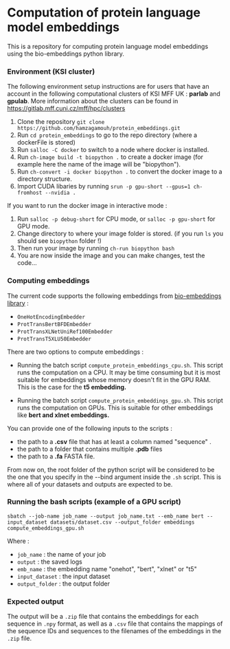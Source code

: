 # Computation of protein language model embeddings

This is a repository for computing protein language model embeddings using the bio-embeddings python library.


### Environment (KSI cluster)
The following environment setup instructions are for users that have an account in the following computational clusters of KSI MFF UK : <b>parlab</b> and <b>gpulab</b>. More information about the clusters can be found in https://gitlab.mff.cuni.cz/mff/hpc/clusters

1. Clone the repository ```git clone https://github.com/hamzagamouh/protein_embeddings.git``` 
2. Run ```cd protein_embeddings``` to go to the repo directory (where a dockerFile is stored)
3. Run ```salloc -C docker``` to switch to a node where docker is installed.
4. Run ```ch-image build -t biopython .``` to create a docker image (for example here the name of the image will be "biopython").
5. Run ```ch-convert -i docker biopython .``` to convert the docker image to a directory structure.
6. Import CUDA libaries by running ```srun -p gpu-short --gpus=1 ch-fromhost --nvidia .```

If you want to run the docker image in interactive mode :

1. Run ```salloc -p debug-short``` for CPU mode, or ```salloc -p gpu-short``` for GPU mode.
2. Change directory to where your image folder is stored. (if you run ```ls``` you should see ```biopython``` folder !)
3. Then run your image by running ```ch-run biopython bash``` 
4. You are now inside the image and you can make changes, test the code...


### Computing embeddings 
The current code supports the following embeddings from [bio-embeddings library](https://docs.bioembeddings.com/v0.2.3/api/bio_embeddings.embed.html) :

- ```OneHotEncodingEmbedder``` 
- ```ProtTransBertBFDEmbedder```
- ```ProtTransXLNetUniRef100Embedder```
- ```ProtTransT5XLU50Embedder```

There are two options to compute embeddings :

* Running the batch script ```compute_protein_embeddings_cpu.sh```. This script runs the computation on a CPU. It may be time consuming but it is most suitable for embeddings whose memory doesn't fit in the GPU RAM. This is the case for the <b>t5 embedding.</b>

* Running the batch script ```compute_protein_embeddings_gpu.sh```. This script runs the computation on GPUs. This is suitable for other embeddings like <b>bert and xlnet embeddings.</b>

You can provide one of the following inputs to the scripts :

- the path to a <b>.csv</b> file that has at least a column named "sequence" .
- the path to a folder that contains multiple <b>.pdb</b> files
- the path to a <b>.fa</b> FASTA file.

From now on, the root folder of the python script will be considered to be the one that you specify in the --bind argument inside the ```.sh``` script. This is where all of your datasets and outputs are expected to be.

### Running the bash scripts (example of a GPU script)

```sbatch --job-name job_name --output job_name.txt --emb_name bert --input_dataset datasets/dataset.csv --output_folder embeddings compute_embeddings_gpu.sh```

Where : 

- ```job_name``` : the name of your job
- ```output``` : the saved logs
- ```emb_name``` : the embedding name "onehot", "bert", "xlnet" or "t5"
- ```input_dataset``` : the input dataset
- ```output_folder``` : the output folder

### Expected output
The output will be a ```.zip``` file that contains the embeddings for each sequence in ```.npy``` format, as well as a ```.csv``` file that contains the mappings of the sequence IDs and sequences to the filenames of the embeddings in the ```.zip``` file.

